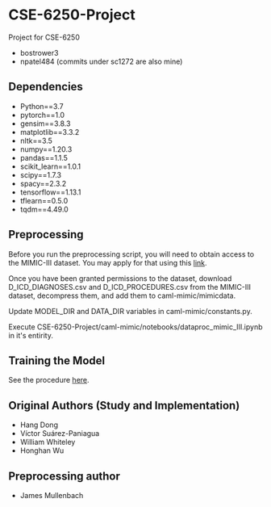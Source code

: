 # CSE-6250-Project
Project for CSE-6250
- bostrower3
- npatel484 (commits under sc1272 are also mine)

## Dependencies

- Python==3.7
- pytorch==1.0
- gensim==3.8.3
- matplotlib==3.3.2
- nltk==3.5
- numpy==1.20.3
- pandas==1.1.5
- scikit_learn==1.0.1
- scipy==1.7.3
- spacy==2.3.2
- tensorflow==1.13.1
- tflearn==0.5.0
- tqdm==4.49.0

## Preprocessing

Before you run the preprocessing script, you will need to obtain access to the MIMIC-III dataset. You may apply for that using this [link](https://physionet.org/content/mimiciii/1.4/).

Once you have been granted permissions to the dataset, download D_ICD_DIAGNOSES.csv and D_ICD_PROCEDURES.csv from the MIMIC-III dataset, decompress them, and add them to caml-mimic/mimicdata.

Update MODEL_DIR and DATA_DIR variables in caml-mimic/constants.py. 

Execute CSE-6250-Project/caml-mimic/notebooks/dataproc_mimic_III.ipynb in it's entirity. 

## Training the Model

See the procedure [here](https://github.com/bostrower3/CSE-6250-Project/tree/main/Explainable-Automated-Medical-Coding%20-%20Copy#how-to-train-on-new-data).

## Original Authors (Study and Implementation)
- Hang Dong 
- Víctor Suárez-Paniagua 
- William Whiteley 
- Honghan Wu

## Preprocessing author
- James Mullenbach


